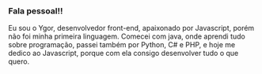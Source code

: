 ### Fala pessoal!!

Eu sou o Ygor, desenvolvedor front-end, apaixonado por Javascript, porém não foi minha primeira linguagem. Comecei com java, onde aprendi tudo sobre programação, passei também por Python, C# e PHP, e hoje me dedico ao Javascript, porque com ela consigo desenvolver tudo o que quero.

